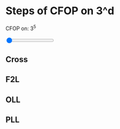 # Steps of CFOP on 3^d


<p>CFOP on: 3<sup><span id="sliderDisplay">5</span></sup></p>
<input type="range" min="3" max="10" value="3" class="slider" id="myRange">


## Cross

<p id="cross_text"></p> 

## F2L

<p id="f2l_text"></p> 

## OLL

<p id="oll_text"></p> 

## PLL

<p id="pll_text"></p> 


<script>
    var slider = document.getElementById("myRange");
    var output = document.getElementById("sliderDisplay");
    output.innerHTML = slider.value;
    // updates the text above the slider when you slide the slider by sliding it in the slidy way that you can slide a slider
    slider.oninput = function() {
        output.innerHTML = this.value;
        myFunction(this.value);
    }


    function myFunction(dim) {
        // array of piece types
        const pieces = [
            [1],
            [1,2],
            [1,4,4],
            [1,6,12,8],
            [1,8,24,32,16],
            [1,10,40,80,80,32],
            [1,12,60,160,240,192,64],
            [1,14,84,280,560,672,448,128],
            [1,16,112,448,1120,1792,1792,1024,256],
            [1,18,144,672,2016,4032,5376,4608,2304,512],
            [1,20,180,960,3360,8064,13440,15360,11520,5120,1024]
        ];

        total_pieces = (3**dim)-1;

        // cross text
        cross_text = "Solve all " + ((pieces[dim][1])-2) + " of the 2c pieces around one of the centers.";
        document.getElementById("cross_text").innerHTML = cross_text;

        // F2L text
        f2l_text = dim + "-dimensional F2L consists of " + (dim-2) + " type" + (dim-2>1?`s`:``)+" of pair"+ (dim-2>1?`s`:``)+":<br>";
        for(var i = 1; i<(dim+1); i++) {
            if (i<3) continue;
            if (i==dim) { // the last pair with nc pieces and n-1c pieces
                f2l_text = f2l_text + ((pieces[dim][i])/2) + " F2L-"+dim+String.fromCharCode('a'.charCodeAt() + i-3)+" pairs (" + dim + "c & " + (dim-1) +"c pieces)<br>";
                break;
            } 
            f2l_text = f2l_text + ((pieces[dim][i]-pieces[dim-1][i])/2) + " F2L-"+dim+String.fromCharCode('a'.charCodeAt() + i-3)+" pairs (" + (i) + "c & " + (i-1) +"c pieces)<br>"; 
        }
        document.getElementById("f2l_text").innerHTML = f2l_text;

        //OLL text

        //PLL text
        

        

        // temporary OLL and PLL text
        // message_text += "OLL-" + dim + "<br>";
        // message_text += "PLL-" + dim + "<br>";

    }

myFunction(3);
</script>